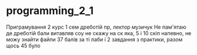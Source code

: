 # programming_2_1
Приграмування 2 курс 1 сем дреботій пр, лектор музичук
Не пам'ятаю де дреботій бали витавляв соу не скажу на ск яка, 5 і 10 скіп напевно, не можу знайти файли
37 балів за ті лаби 
і 2 завдання з практики, разом щось 45 було
